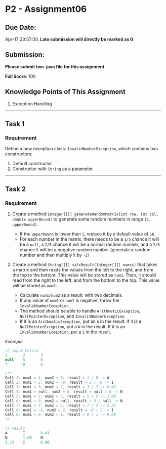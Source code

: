 # P2 - Assignment06

## **Due Date:** 

Apr-17 23:57:00. **Late submission will directly be marked as 0**.

## **Submission:**

**Please submit two .java file for this assignment**.

**Full Score**: 100

## **Knowledge Points**  of  This  Assignment

1. Exception Handling

***

## Task 1

### Requirement

Define a new exception class: `InvalidNumberException`, which contains two constructors:
1. Default constructor
2. Constructor with `String` as a parameter

***

## Task 2

### Requirement

1. Create a method `Integer[][] generateRandomMatrix(int row, int col, double upperBound)` to generate some random numbers in range `[1, upperBound]`. 
   
    * If  the `upperBound` is lower than `1`, replace it by a default value of `10`. 
    * For each number in the matrix, there needs to be a `1/5` chance it will be a `null`, a `2/5` chance it will be a normal random number, and a `2/5` chance it will be a negative random number (generate a random number and then multiply it by `-1`)


2. Create a method `String[][] calcResult(Integer[][] numss)` that takes a matrix and then reads the values from the left to the right, and from the top to the bottom. This value will be stored as `num1`. Then, it should read from the right to the left, and from the bottom to the top. This value will be stored as `num2`.
   * Calculate `num1/num2` as a result, with two decimals.
   * If any value of `num1` or `num2` is negative, throw the `InvalidNumberException`.
   * The method should be able to handle `ArithmeticException`, `NullPointerException`, and `InvalidNumberException`.
   * If it is an `ArithmeticException`, put an `A` in the result. If it is a `NullPointerException`, put a `N` in the result. If it is an `InvalidNumberException`, put a `I` in the result.

*Example*

```java
// input matrix
1       2       3
null    5       0
7      -8       0

/**
Cell 1: num1 = 1, num2 = 0, result = 1 / 0 -> A 
Cell 2: num1 = 2, num2 = -8, result = 2 / -8 -> I
Cell 3: num1 = 3, num2 = 7, result = 3 / 7 -> 0.43
Cell 4: num1 = null, num2 = 0, result = null / 0 -> N
Cell 5: num1 = 5, num2 = 5, result = 5 / 5 -> 1.00
Cell 6: num1 = 0, num2 = null, result = 0 / null -> N
Cell 7: num1 = 7, num2 = 3, result = 7 / 3 -> 2.33
Cell 8: num1 = -8, num2 = 2, result = -8 / 2 -> I
Cell 9: num1 = 9, num2 = 1, result = 0 / 1 -> 0.00
*/
    
// result
A       I       0.43
N       1.00    N              
2.33    I       0.00
```